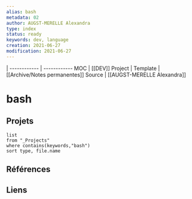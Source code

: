 ```yaml
---
alias: bash
metadata: 02
author: AUGST-MERELLE Alexandra
type: index
status: ready
keywords: dev, language
creation: 2021-06-27
modification: 2021-06-27
---
```

 | 
------------ | ------------
MOC | [[DEV]]
Project |
Template | [[Archive/Notes permanentes]]
Source | [[AUGST-MERELLE Alexandra]]
# bash
## Projets
```dataview
list
from "_Projects"
where contains(keywords,"bash")
sort type, file.name
```
## Références
## Liens